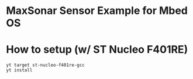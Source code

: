 MaxSonar Sensor Example for Mbed OS
===

# How to setup (w/ ST Nucleo F401RE)

    yt target st-nucleo-f401re-gcc
    yt install
